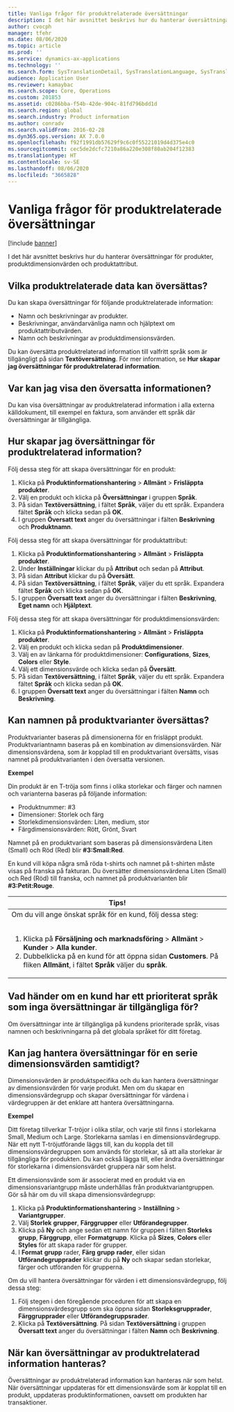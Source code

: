 ```yaml
---
title: Vanliga frågor för produktrelaterade översättningar
description: I det här avsnittet beskrivs hur du hanterar översättningar för produkter, produktdimensionvärden och produktattribut.
author: cvocph
manager: tfehr
ms.date: 08/06/2020
ms.topic: article
ms.prod: ''
ms.service: dynamics-ax-applications
ms.technology: ''
ms.search.form: SysTranslationDetail, SysTranslationLanguage, SysTranslationList, EcoResProductListPage, EcoResProductVariants, EcoResProductDetailsExtended, EcoResProductCreate, EcoResProductDetails, RetailSizeGroupTable, RetailStyleGroupTable, RetailColorGroupTable
audience: Application User
ms.reviewer: kamaybac
ms.search.scope: Core, Operations
ms.custom: 201853
ms.assetid: c0286bba-f54b-42de-904c-81fd796bdd1d
ms.search.region: global
ms.search.industry: Product information
ms.author: conradv
ms.search.validFrom: 2016-02-28
ms.dyn365.ops.version: AX 7.0.0
ms.openlocfilehash: f92f1991db57629f9c6c0f55221019d4d375e4c0
ms.sourcegitcommit: cec5de2dcfc7210a86a220e308f80ab204f12383
ms.translationtype: HT
ms.contentlocale: sv-SE
ms.lasthandoff: 08/06/2020
ms.locfileid: "3665828"
---
```

# <a name="product-related-translations-faq"></a>Vanliga frågor för produktrelaterade översättningar

[!include [banner](../includes/banner.md)]

I det här avsnittet beskrivs hur du hanterar översättningar för produkter, produktdimensionvärden och produktattribut. 

<a name="what-product-related-data-can-be-translated"></a>Vilka produktrelaterade data kan översättas?
--------------------------------------------

Du kan skapa översättningar för följande produktrelaterade information:
-   Namn och beskrivningar av produkter.
-   Beskrivningar, användarvänliga namn och hjälptext om produktattributvärden.
-   Namn och beskrivningar av produktdimensionsvärden.

Du kan översätta produktrelaterad information till valfritt språk som är tillgängligt på sidan **Textöversättning**. För mer information, se **Hur skapar jag översättningar för produktrelaterad information**.

## <a name="where-can-i-view-the-translated-information"></a>Var kan jag visa den översatta informationen?
Du kan visa översättningar av produktrelaterad information i alla externa källdokument, till exempel en faktura, som använder ett språk där översättningar är tillgängliga.

## <a name="how-do-i-create-translations-for-product-related-information"></a>Hur skapar jag översättningar för produktrelaterad information?
Följ dessa steg för att skapa översättningar för en produkt:
1.  Klicka på **Produktinformationshantering** &gt; **Allmänt** &gt; **Frisläppta produkter**.
2.  Välj en produkt och klicka på **Översättningar** i gruppen **Språk**.
3.  På sidan **Textöversättning**, i fältet **Språk**, väljer du ett språk. Expandera fältet **Språk** och klicka sedan på **OK**.
4.  I gruppen **Översatt text** anger du översättningar i fälten **Beskrivning** och **Produktnamn**.

Följ dessa steg för att skapa översättningar för produktattribut:
1.  Klicka på **Produktinformationshantering** &gt; **Allmänt** &gt; **Frisläppta produkter**.
2.  Under **Inställningar** klickar du på **Attribut** och sedan på **Attribut**.
3.  På sidan **Attribut** klickar du på **Översätt**.
4.  På sidan **Textöversättning**, i fältet **Språk**, väljer du ett språk. Expandera fältet **Språk** och klicka sedan på **OK**.
5.  I gruppen **Översatt text** anger du översättningar i fälten **Beskrivning**, **Eget namn** och **Hjälptext**.

Följ dessa steg för att skapa översättningar för produktdimensionsvärden:
1.  Klicka på **Produktinformationshantering** &gt; **Allmänt** &gt; **Frisläppta produkter**.
2.  Välj en produkt och klicka sedan på **Produktdimensioner**.
3.  Välj en av länkarna för produktdimensioner: **Configurations**, **Sizes**, **Colors** eller **Style**.
4.  Välj ett dimensionsvärde och klicka sedan på **Översätt**.
5.  På sidan **Textöversättning**, i fältet **Språk**, väljer du ett språk. Expandera fältet **Språk** och klicka sedan på **OK**.
6.  I gruppen **Översatt text** anger du översättningar i fälten **Namn** och **Beskrivning**.

## <a name="can-the-names-of-product-variants-be-translated"></a>Kan namnen på produktvarianter översättas?
Produktvarianter baseras på dimensionerna för en frisläppt produkt. Produktvariantnamn baseras på en kombination av dimensionsvärden. När dimensionsvärdena, som är kopplad till en produktvariant översätts, visas namnet på produktvarianten i den översatta versionen.  

**Exempel**  

Din produkt är en T-tröja som finns i olika storlekar och färger och namnen och varianterna baseras på följande information:
-   Produktnummer: \#3
-   Dimensioner: Storlek och färg
-   Storlekdimensionsvärden: Liten, medium, stor
-   Färgdimensionsvärden: Rött, Grönt, Svart

Namnet på en produktvariant som baseras på dimensionsvärdena Liten (Small) och Röd (Red) blir **\#3:Small:Red**.  

En kund vill köpa några små röda t-shirts och namnet på t-shirten måste visas på franska på fakturan. Du översätter dimensionsvärdena Liten (Small) och Red (Röd) till franska, och namnet på produktvarianten blir **\#3:Petit:Rouge**.
<table>
<colgroup>
<col width="100%" />
</colgroup>
<thead>
<tr class="header">
<th><strong>Tips!</strong></th>
</tr>
</thead>
<tbody>
<tr class="odd">
<td>Om du vill ange önskat språk för en kund, följ dessa steg:
<ol><br/><li>Klicka på <strong>Försäljning och marknadsföring</strong> &gt; <strong>Allmänt</strong> &gt; <strong>Kunder</strong> &gt; <strong>Alla</strong> <strong>kunder</strong>.</li>
<li>Dubbelklicka på en kund för att öppna sidan <strong>Customers</strong>. På fliken <strong>Allmänt</strong>, i fältet <strong>Språk</strong> väljer du <strong>språk</strong>.</li>
</ol></td>
</tr>
</tbody>
</table>

## <a name="what-happens-if-a-customer-has-a-preferred-language-for-which-no-translations-are-available"></a>Vad händer om en kund har ett prioriterat språk som inga översättningar är tillgängliga för?
Om översättningar inte är tillgängliga på kundens prioriterade språk, visas namnen och beskrivningarna på det globala språket för ditt företag.

## <a name="can-i-manage-translations-for-a-series-of-dimension-values-at-the-same-time"></a>Kan jag hantera översättningar för en serie dimensionsvärden samtidigt?
Dimensionsvärden är produktspecifika och du kan hantera översättningar av dimensionsvärden för varje produkt. Men om du skapar en dimensionsvärdegrupp och skapar översättningar för värdena i värdegruppen är det enklare att hantera översättningarna.   

**Exempel**  

Ditt företag tillverkar T-tröjor i olika stilar, och varje stil finns i storlekarna Small, Medium och Large. Storlekarna samlas i en dimensionsvärdegrupp. När ett nytt T-tröjutförande läggs till, kan du koppla det till dimensionsvärdegruppen som används för storlekar, så att alla storlekar är tillgängliga för produkten. Du kan också lägga till, eller ändra översättningar för storlekarna i dimensionsvärdet gruppera när som helst.  

Ett dimensionsvärde som är associerat med en produkt via en dimensionsvariantgrupp måste underhållas från produktvariantgruppen.   
Gör så här om du vill skapa dimensionsvärdegrupp:
1.  Klicka på **Produktinformationshantering** &gt; **Inställning** &gt; **Variantgrupper**.
2.  Välj **Storlek** **grupper**, **Färggrupper** eller **Utförandegrupper**.
3.  Klicka på **Ny** och ange sedan ett namn för gruppen i fälten **Storleks** **grupp**, **Färggrupp**, eller **Formatgrupp**. Klicka på **Sizes**, **Colors** eller **Styles** för att skapa rader för grupper.
4.  I **Format** **grupp** rader, **Färg** **grupp** **rader**, eller sidan **Utförandegrupprader** klickar du på **Ny** och skapar sedan storlekar, färger och utföranden för grupperna.

Om du vill hantera översättningar för värden i ett dimensionsvärdegrupp, följ dessa steg:
1.  Följ stegen i den föregående proceduren för att skapa en dimensionsvärdesgrupp som ska öppna sidan **Storleksgrupprader**, **Färggrupprader** eller **Utförandegruppsrader**.
2.  Klicka på **Textöversättning**. På sidan **Textöversättning** i gruppen **Översatt text** anger du översättningar i fälten **Namn** och **Beskrivning**.

## <a name="when-can-translations-of-product-related-information-be-managed"></a>När kan översättningar av produktrelaterad information hanteras?
Översättningar av produktrelaterad information kan hanteras när som helst. När översättningar uppdateras för ett dimensionsvärde som är kopplat till en produkt, uppdateras produktinformationen, oavsett om produkten har transaktioner.





